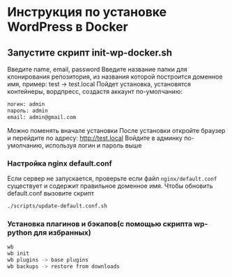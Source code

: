 # Инструкция по установке WordPress в Docker

## Запустите скрипт init-wp-docker.sh

Введите name, email, password
Введите название папки для клонирования репозитория,
из названия которой построится доменное имя, пример: test -> test.local
Пойдет установка, установятся контейнеры, вордпресс, создастя аккаунт по-умолчанию:

```bash
логин: admin
пароль: admin
email: admin@gmail.com
```

Можно поменять вначале установки
После установки откройте браузер и перейдите по адресу: <http://test.local>
Войдите в админку по-умолчанию, используя логин и пароль выше

### Настройка nginx default.conf

Если сервер не запускается,
проверьте если файл `nginx/default.conf`
существует и содержит правильное доменное имя.
Чтобы обновить default.conf вызовите скрипт

```bash
./scripts/update-default.conf.sh
```

### Установка плагинов и бэкапов(с помощью скрипта wp-python для избранных)

```bash
wb
wb init
wb plugins -> base plugins
wb backups -> restore from downloads
```
